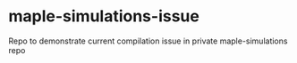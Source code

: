 # maple-simulations-issue
Repo to demonstrate current compilation issue in private maple-simulations repo
